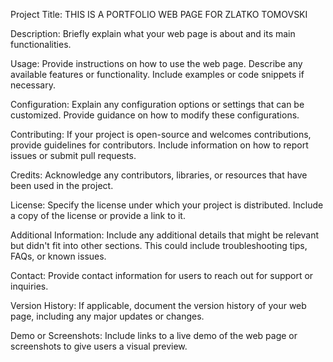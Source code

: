 Project Title:
THIS IS A PORTFOLIO WEB PAGE FOR ZLATKO TOMOVSKI

Description:
Briefly explain what your web page is about and its main functionalities.

Usage:
Provide instructions on how to use the web page.
Describe any available features or functionality.
Include examples or code snippets if necessary.

Configuration:
Explain any configuration options or settings that can be customized.
Provide guidance on how to modify these configurations.

Contributing:
If your project is open-source and welcomes contributions, provide guidelines for contributors.
Include information on how to report issues or submit pull requests.

Credits:
Acknowledge any contributors, libraries, or resources that have been used in the project.

License:
Specify the license under which your project is distributed.
Include a copy of the license or provide a link to it.

Additional Information:
Include any additional details that might be relevant but didn't fit into other sections.
This could include troubleshooting tips, FAQs, or known issues.

Contact:
Provide contact information for users to reach out for support or inquiries.

Version History:
If applicable, document the version history of your web page, including any major updates or changes.

Demo or Screenshots:
Include links to a live demo of the web page or screenshots to give users a visual preview.
